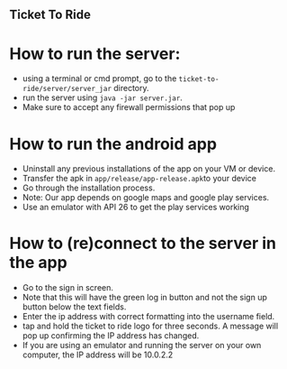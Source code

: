## Ticket To Ride

# How to run the server:
* using a terminal or cmd prompt, go to the `ticket-to-ride/server/server_jar` directory.
* run the server using `java -jar server.jar`.
* Make sure to accept any firewall permissions that pop up

# How to run the android app
* Uninstall any previous installations of the app on your VM or device.
* Transfer the apk in `app/release/app-release.apk`to your device
* Go through the installation process.
* Note: Our app depends on google maps and google play services. 
* Use an emulator with API 26 to get the play services working

# How to (re)connect to the server in the app
 * Go to the sign in screen.
 * Note that this will have the green log in button and not the sign up button below the text fields.
 * Enter the ip address with correct formatting into the username field.
 * tap and hold the ticket to ride logo for three seconds. A message will pop up confirming the IP address has changed.
 * If you are using an emulator and running the server on your own computer, the IP address will be 10.0.2.2


